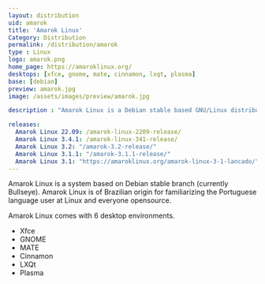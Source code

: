 ```yaml
---
layout: distribution
uid: amarok
title: 'Amarok Linux'
Category: Distribution
permalink: /distribution/amarok
type : Linux
logo: amarok.png
home_page: https://amaroklinux.org/
desktops: [xfce, gnome, mate, cinnamon, lxqt, plasma]
base: [debian]
preview: amarok.jpg
image: /assets/images/preview/amarok.jpg

description : "Amarok Linux is a Debian stable based GNU/Linux distribution of Brazilian origin"

releases:
  Amarok Linux 22.09: /amarok-linux-2209-release/
  Amarok Linux 3.4.1: /amarok-linux-341-release/
  Amarok Linux 3.2: "/amarok-3.2-release/"
  Amarok Linux 3.1.1: "/amarok-3.1.1-release/"
  Amarok Linux 3.1: "https://amaroklinux.org/amarok-linux-3-1-lancado/"
---
```


Amarok Linux is a system based on Debian stable branch (currently Bullseye). Amarok Linux is of Brazilian origin for familiarizing the Portuguese language user at Linux and everyone opensource.

Amarok Linux comes with 6 desktop environments.
- Xfce
- GNOME
- MATE
- Cinnamon
- LXQt
- Plasma